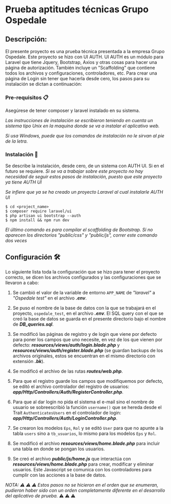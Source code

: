 # Prueba aptitudes técnicas Grupo Ospedale

## Descripción:
El presente proyecto es una prueba técnica presentada a la empresa Grupo Ospedale.
Este proyecto se hizo con UI AUTH.
UI AUTH es un módulo para Laravel que tiene Jquery, Bootstrap, Axios y otras cosas para hacer una página de autorización. También incluye un "Scaffolding" que contiene todos los archivos y configuraciones, controladores, etc. Para crear una página de Login sin tener que hacerla desde cero, los pasos para su instalación se dictan a continuación:

### Pre-requisitos 📋

Asegúrese de tener composer y laravel instalado en su sistema. 

_Las instrucciones de instalación se escribieron teniendo en cuenta un sistema tipo Unix en la maquina donde se va a instalar el aplicativo web._

_Si usa Windows, puede que los comandos de instalación no le sirvan al pie de la letra._


### Instalación 🔧

Se describe la instalación, desde cero, de un sistema con AUTH UI. Si en el futuro se requiere. _Si se va a trabajar sobre este proyecto no hay necesidad de seguir estos pasos de instalación, puesto que este proyecto ya tiene AUTH UI_

_Se infiere que ya se ha creado un proyecto Laravel al cual instalarle AUTH UI_

```
$ cd <project_name>
$ composer require laravel/ui
$ php artisan ui bootstrap --auth
$ npm install && npm run dev
```
_El último comando es para compilar el scaffolding de Bootstrap. Si no aparecen los directorios "public/css" y "public/js", correr este comando dos veces_


## Configuración 🛠️

Lo siguiente lista toda la configuración que se hizo para tener el proyecto correcto, se dicen los archivos configurados y las configuraciones que se llevaron a cabo:
	
1. Se cambió el valor de la variable de entorno `APP_NAME` de _"laravel"_ a _"Ospedale test"_ en el archivo ***.env***.

2. Se puso el nombre de la base de datos con la que se trabajará en el proyecto, `ospedale_test`, en el archivo ***.env***. El SQL query con el que se creó la base de datos se guarda en el presente directorio bajo el nombre de ***DB_queries.sql***.

3. Se modificó las páginas de registro y de login que viene por defecto para poner los campos que uno necesite, en vez de los que vienen por defecto: ***resources/views/auth/login.blade.php*** y ***resources/views/auth/register.blade.php*** (se guardan backups de los archivos originales, estos se encuentran en el mismo directorio con extensión ***.bk***).

4. Se modificó el archivo de las rutas ***routes/web.php***.

5. Para que el registro guarde los campos que modifiquemos por defecto, se editó el archivo controlador del registro de usuarios: ***app/Http/Controllers/Auth/RegisterController.php***.

6. Para que al dar login no pida el sistema el e-mail sino el nombre de usuario se sobreescribió la función `username()` que se hereda desde el Trait `AuthenticatesUsers` en el controlador de login: ***app/Http/Controllers/Auth/LoginController.php***.

7. Se crearon los modelos `Eps`, `Rol` y se editó `User` para que no apunte a la tabla `users` sino a `tb_usuarios`, lo mismo para los modelos `Eps` y `Rol`.

8. Se modificó el archivo ***resources/views/home.blade.php*** para incluir una tabla en donde se pongan los usuarios.

9. Se creó el archivo ***public/js/home.js*** que interactúa con ***resources/views/home.blade.php*** para crear, modificar y eliminar usuarios. Este Javascript se comunica con los controladores para cumplir con las acciones a la base de datos.


*NOTA: :warning: :warning: :warning: Estos pasos no se hicieron en el orden que se enumeran, pudieron haber sido con un orden completamente diferente en el desarrollo del aplicativo de prueba.* :warning: :warning: :warning:
